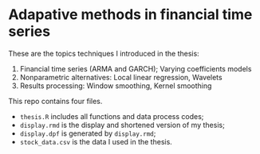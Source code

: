 # Adapative methods in financial time series

These are the topics techniques I introduced in the thesis:
1. Financial time series (ARMA and GARCH); Varying coefficients models
2. Nonparametric alternatives: Local linear regression, Wavelets 
3. Results processing: Window smoothing, Kernel smoothing

This repo contains four files.
* `thesis.R` includes all functions and data process codes;
* `display.rmd` is the display and shortened version of my thesis;
* `display.dpf` is generated by `display.rmd`;
* `stock_data.csv` is the data I used in the thesis.


